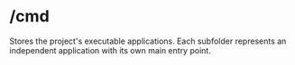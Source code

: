 # /cmd

Stores the project's executable applications. Each subfolder represents an independent application with its own main entry point.
